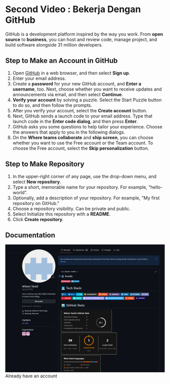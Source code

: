# Second Video : Bekerja Dengan GitHub
GitHub is a development platform inspired by the way you work. From <strong>open source</strong> to <strong>business</strong>, you can host and review code, manage project, and build software alongside 31 million developers.

## Step to Make an Account in GitHub
1. Open [GitHub](https://github.com) in a web browser, and then select <strong>Sign up</strong>.
2. Enter your email address.
3. Create a <strong>password</strong> for your new GitHub account, and <strong>Enter a username</strong>, too. Next, choose whether you want to receive updates and announcements via email, and then select <strong>Continue</strong>.
4. <strong>Verify your account</strong> by solving a puzzle. Select the Start Puzzle button to do so, and then follow the prompts.
5. After you verify your account, select the <strong>Create account</strong> button.
6. Next, GitHub sends a launch code to your email address. Type that launch code in the <strong>Enter code dialog</strong>, and then press <strong>Enter</strong>.
7. GitHub asks you some questions to help tailor your experience. Choose the answers that apply to you in the following dialogs.
8. On the <strong>Where teams collaborate</strong> and <strong>ship screen</strong>, you can choose whether you want to use the Free account or the Team account. To choose the Free account, select the <strong>Skip personalization</strong> button.

## Step to Make Repository
1. In the upper-right corner of any page, use the  drop-down menu, and select <strong>New repository</strong>.
2. Type a short, memorable name for your repository. For example, "hello-world".
3. Optionally, add a description of your repository. For example, "My first repository on GitHub."
4. Choose a repository visibility. Can be private and public.
5. Select Initialize this repository with a <strong>README</strong>.
6. Click <strong>Create repository</strong>.

## Documentation
<img src= "../assets/my_GitHub.png">
Already have an account
